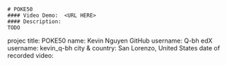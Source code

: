     # POKE50
    #### Video Demo:  <URL HERE>
    #### Description:
    TODO

projec title: POKE50
name: Kevin Nguyen
GitHub username: Q-bh
edX username: kevin_q-bh
city & country: San Lorenzo, United States
date of recorded video:
